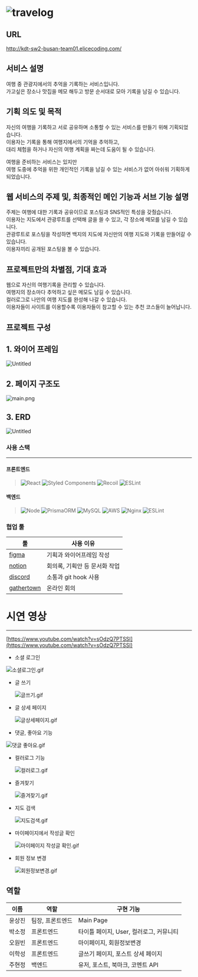 # ![travelog](https://user-images.githubusercontent.com/80265536/181826144-fcd582ee-f000-4f4d-a55c-6fc5637d58b6.jpg)

## URL
http://kdt-sw2-busan-team01.elicecoding.com/

## 서비스 설명
여행 중 관광지에서의 추억을 기록하는 서비스입니다.  
가고싶은 장소나 맛집을 메모 해두고 방문 순서대로 모아 기록을 남길 수 있습니다. 

## 기획 의도 및 목적
자신의 여행을 기록하고 서로 공유하며 소통할 수 있는 서비스를 만들기 위해 기획되었습니다.  
이용자는 기록을 통해 여행지에서의 기억을 추억하고,  
대리 체험을 하거나 자신의 여행 계획을 짜는데 도움이 될 수 있습니다.  

여행을 준비하는 서비스는 있지만  
여행 도중에 추억을 위한 개인적인 기록을 남길 수 있는 서비스가 없어 아쉬워 기획하게 되었습니다.

## 웹 서비스의 주제 및, 최종적인 메인 기능과 서브 기능 설명
주제는 여행에 대한 기록과 공유이므로 포스팅과 SNS적인 특성을 갖췄습니다.  
이용자는 지도에서 관광루트를 선택해 글을 쓸 수 있고, 각 장소에 메모를 남길 수 있습니다.  
관광루트로 포스팅을 작성하면 백지의 지도에 자신만의 여행 지도와 기록을 만들어갈 수 있습니다.  
이용자끼리 공개된 포스팅을 볼 수 있습니다.

## 프로젝트만의 차별점, 기대 효과
웹으로 자신의 여행기록을 관리할 수 있습니다.  
여행지의 장소마다 추억하고 싶은 메모도 남길 수 있습니다.  
컬러로그로 나만의 여행 지도를 완성해 나갈 수 있습니다.  
이용자들이 사이트를 이용할수록 이용자들이 참고할 수 있는 추천 코스들이 늘어납니다.

## 프로젝트 구성
## 1. 와이어 프레임

![Untitled](https://s3-us-west-2.amazonaws.com/secure.notion-static.com/1c3f8861-2530-4e5f-997a-52566118b43e/Untitled.png)

## 2. 페이지 구조도

![main.png](https://s3-us-west-2.amazonaws.com/secure.notion-static.com/c698d1cd-119c-41f2-a244-40235c99a426/main.png)

## 3. ERD

![Untitled](https://s3-us-west-2.amazonaws.com/secure.notion-static.com/ceaa20c2-ab7b-48aa-9533-6de42ae69902/Untitled.png)
### 사용 스택
---
#### 프론트엔드
> ![React](https://img.shields.io/badge/react-%2320232a.svg?style=for-the-badge&logo=react&logoColor=%2361DAFB)
> ![Styled Components](https://img.shields.io/badge/styled--components-DB7093?style=for-the-badge&logo=styled-components&logoColor=white)
> ![Recoil](https://img.shields.io/badge/Recoil-DB7093?style=for-the-badge&logo=Recoil&logoColor=white)
> ![ESLint](https://img.shields.io/badge/ESLint-4B3263?style=for-the-badge&logo=eslint&logoColor=white)

#### 백엔드
> ![Node](https://img.shields.io/badge/Node-%2300f.svg?style=for-the-badge&logo=Node&logoColor=white)
> ![PrismaORM](https://img.shields.io/badge/PrismaORM-4B3263?style=for-the-badge&logo=PrismaORM&logoColor=white)
> ![MySQL](https://img.shields.io/badge/mysql-%2300f.svg?style=for-the-badge&logo=mysql&logoColor=white)
> ![AWS](https://img.shields.io/badge/AWS-%23FF9900.svg?style=for-the-badge&logo=amazon-aws&logoColor=white)
> ![Nginx](https://img.shields.io/badge/nginx-%23009639.svg?style=for-the-badge&logo=nginx&logoColor=white)
> ![ESLint](https://img.shields.io/badge/ESLint-4B3263?style=for-the-badge&logo=eslint&logoColor=white)

### 협업 툴

| 툴 | 사용 이유 | 
| ------ | ------ |
| [figma](https://www.figma.com/file/nILBlBoJHPI8YajW3vfw4Z/team1?node-id=0%3A1)     | 기획과 와이어프레임 작성   |
| [notion](https://www.notion.so/1-5c815b295a944821aab1cae6734128fc)   | 회의록, 기획안 등 문서화 작업 |
| [discord](https://img.shields.io/badge/discord-%23009639.svg?style=for-the-badge&logo=discord&logoColor=white)  | 소통과 git hook 사용  |
| [gathertown](https://img.shields.io/badge/gathertown-%23009639.svg?style=for-the-badge&logo=gathertown&logoColor=white)  | 온라인 회의 |

# 시연 영상

---

[https://www.youtube.com/watch?v=sOdzQ7PTSSI](https://www.youtube.com/watch?v=sOdzQ7PTSSI)

- 소셜 로그인

![소셜로그인.gif](https://s3-us-west-2.amazonaws.com/secure.notion-static.com/ec51b2d6-f90f-4901-a7e8-bddfeac67442/%EC%86%8C%EC%85%9C%EB%A1%9C%EA%B7%B8%EC%9D%B8.gif)

- 글 쓰기
    
    ![글쓰기.gif](https://s3-us-west-2.amazonaws.com/secure.notion-static.com/4cd8e248-c553-469b-a15d-6f5525da558a/%EA%B8%80%EC%93%B0%EA%B8%B0.gif)
    
- 글 상세 페이지
    
    ![글상세페이지.gif](https://s3-us-west-2.amazonaws.com/secure.notion-static.com/d90ae4e2-efb6-423b-bc47-17e41ef25ead/%EA%B8%80%EC%83%81%EC%84%B8%ED%8E%98%EC%9D%B4%EC%A7%80.gif)
    

- 댓글, 좋아요 기능

![댓글 좋아요.gif](https://s3-us-west-2.amazonaws.com/secure.notion-static.com/af0b9f2e-91cb-4419-8773-469ace3dedee/%EB%8C%93%EA%B8%80_%EC%A2%8B%EC%95%84%EC%9A%94.gif)

- 컬러로그 기능
    
    ![컬러로그.gif](https://s3-us-west-2.amazonaws.com/secure.notion-static.com/62e5f13a-02fc-40fd-9497-68f9d9bb313c/%EC%BB%AC%EB%9F%AC%EB%A1%9C%EA%B7%B8.gif)
    

- 즐겨찾기
    
    ![즐겨찾기.gif](https://s3-us-west-2.amazonaws.com/secure.notion-static.com/ad3930ff-da73-4dce-97db-36ca5e274a71/%EC%A6%90%EA%B2%A8%EC%B0%BE%EA%B8%B0.gif)
    

- 지도 검색
    
    ![지도검색.gif](https://s3-us-west-2.amazonaws.com/secure.notion-static.com/f77fe453-889a-403f-a8ec-6d75ea86a3d3/%EC%A7%80%EB%8F%84%EA%B2%80%EC%83%89.gif)
    

- 마이페이지에서 작성글 확인
    
    ![마이페이지 작성글 확인.gif](https://s3-us-west-2.amazonaws.com/secure.notion-static.com/22eebc6f-64ef-4202-92af-ac0fc6aa18e3/%EB%A7%88%EC%9D%B4%ED%8E%98%EC%9D%B4%EC%A7%80_%EC%9E%91%EC%84%B1%EA%B8%80_%ED%99%95%EC%9D%B8.gif)
    

- 회원 정보 변경
    
    ![회원정보변경.gif](https://s3-us-west-2.amazonaws.com/secure.notion-static.com/7c869fe0-48af-4ea9-9eda-58fedad752f2/%ED%9A%8C%EC%9B%90%EC%A0%95%EB%B3%B4%EB%B3%80%EA%B2%BD.gif)

## 역할
| 이름 | 역할 | 구현 기능 | 
| ------ | ------ | ------ |
| 윤상진    |  팀장, 프론트엔드  | Main Page |
| 박소정   | 프론트엔드    | 타이틀 페이지, User, 컬러로그, 커뮤니티  |
| 오원빈   | 프론트엔드    | 마이페이지, 회원정보변경  |
| 이학성  | 프론트엔드        | 글쓰기 페이지, 포스트 상세 페이지 |
| 주현정 | 백엔드 | 유저, 포스트, 북마크, 코멘트 API |
